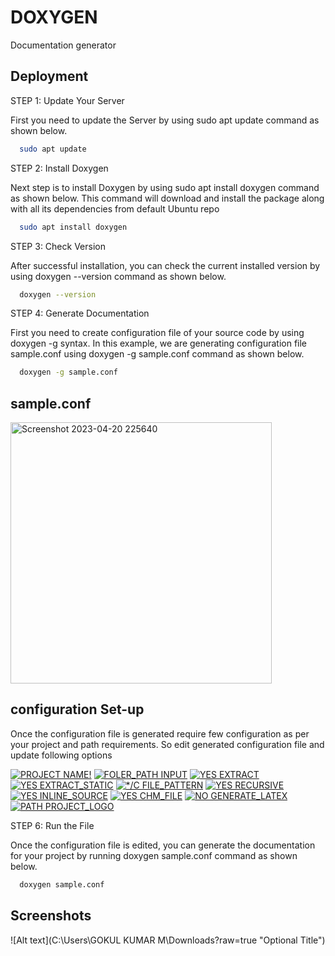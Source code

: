 
# DOXYGEN

Documentation generator


## Deployment
STEP 1: Update Your Server

First you need to update the Server by using sudo apt update command as shown below.

```bash
  sudo apt update
```
STEP 2: Install Doxygen

Next step is to install Doxygen by using sudo apt install doxygen command as shown below. This command will download and install the package along with all its dependencies from default Ubuntu repo

```bash
  sudo apt install doxygen
```
STEP 3: Check Version

After successful installation, you can check the current installed version by using doxygen --version command as shown below.

```bash
  doxygen --version
```
STEP 4: Generate Documentation

First you need to create configuration file of your source code by using doxygen -g <file> syntax. In this example, we are generating configuration file sample.conf using doxygen -g sample.conf command as shown below.

```bash
  doxygen -g sample.conf
```


## sample.conf 

<img width="418" alt="Screenshot 2023-04-20 225640" src="https://user-images.githubusercontent.com/84590536/233444725-319f4ed3-54cd-425e-97a5-d320adcad39d.png">
  
 
## configuration Set-up

Once the configuration file is generated require few configuration as per your project and path requirements. So edit generated configuration file and update following options

[![PROJECT NAME!](https://img.shields.io/badge/License-GPL%20v3-yellow.svg)](https://opensource.org/licenses/)
[![FOLER_PATH INPUT](https://img.shields.io/badge/License-MIT-green.svg)](https://choosealicense.com/licenses/mit/)
[![YES EXTRACT](https://img.shields.io/badge/License-MIT-green.svg)](https://choosealicense.com/licenses/mit/)
[![YES EXTRACT_STATIC](https://img.shields.io/badge/License-GPL%20v3-yellow.svg)](https://opensource.org/licenses/)
[![*/C FILE_PATTERN](https://img.shields.io/badge/license-AGPL-blue.svg)](http://www.gnu.org/licenses/agpl-3.0)
[![YES RECURSIVE](https://img.shields.io/badge/license-AGPL-blue.svg)](http://www.gnu.org/licenses/agpl-3.0)
[![YES INLINE_SOURCE](https://img.shields.io/badge/License-GPL%20v3-yellow.svg)](https://opensource.org/licenses/)
[![YES CHM_FILE](https://img.shields.io/badge/License-MIT-green.svg)](https://choosealicense.com/licenses/mit/)
[![NO GENERATE_LATEX](https://img.shields.io/badge/License-GPL%20v3-yellow.svg)](https://opensource.org/licenses/)
[![PATH PROJECT_LOGO](https://img.shields.io/badge/License-GPL%20v3-yellow.svg)](https://opensource.org/licenses/)




STEP 6: Run the File

Once the configuration file is edited, you can generate the documentation for your project by running doxygen sample.conf command as shown below.

```bash
  doxygen sample.conf
```

## 
## Screenshots

![Alt text](C:\Users\GOKUL KUMAR M\Downloads?raw=true "Optional Title")



